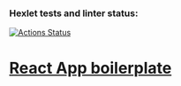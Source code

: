 ### Hexlet tests and linter status:
[![Actions Status](https://github.com/sergykt/js-react-developer-project-12/workflows/hexlet-check/badge.svg)](https://github.com/sergykt/js-react-developer-project-12/actions)

# [React App boilerplate](https://js-react-developer-project-12-production-4161.up.railway.app/)